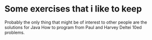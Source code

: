# Some exercises that i like to keep 

Probably the only thing that might be of interest to other people are the solutions for Java How to program from Paul and Harvey Deltei 10ed problems.
